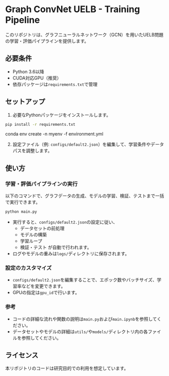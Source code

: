 # Graph ConvNet UELB - Training Pipeline

このリポジトリは、グラフニューラルネットワーク（GCN）を用いたUELB問題の学習・評価パイプラインを提供します。

## 必要条件
- Python 3.6以降
- CUDA対応GPU（推奨）
- 依存パッケージは`requirements.txt`で管理

## セットアップ
1. 必要なPythonパッケージをインストールします。

```sh
pip install -r requirements.txt
```

conda env create -n myenv -f environment.yml


2. 設定ファイル（例: `configs/default2.json`）を編集して、学習条件やデータパスを調整します。

## 使い方
### 学習・評価パイプラインの実行

以下のコマンドで、グラフデータの生成、モデルの学習、検証、テストまで一括で実行できます。

```sh
python main.py
```

- 実行すると、`configs/default2.json`の設定に従い、
    - データセットの前処理
    - モデルの構築
    - 学習ループ
    - 検証・テスト
  が自動で行われます。
- ログやモデルの重みは`logs/`ディレクトリに保存されます。

### 設定のカスタマイズ
- `configs/default2.json`を編集することで、エポック数やバッチサイズ、学習率などを変更できます。
- GPUの指定は`gpu_id`で行います。

### 参考
- コードの詳細な流れや関数の説明は`main.py`および`main.ipynb`を参照してください。
- データセットやモデルの詳細は`utils/`や`models/`ディレクトリ内の各ファイルを参照してください。

## ライセンス
本リポジトリのコードは研究目的での利用を想定しています。
